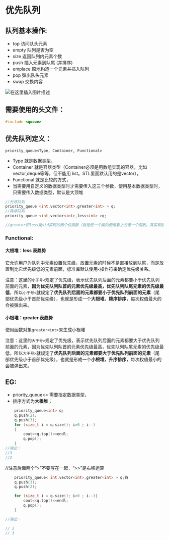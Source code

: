 # 优先队列

## 队列基本操作:

- top 访问队头元素
- empty 队列是否为空
- size 返回队列内元素个数
- push 插入元素到队尾 (并排序)
- emplace 原地构造一个元素并插入队列
- pop 弹出队头元素
- swap 交换内容



![在这里插入图片描述](https://img-blog.csdnimg.cn/2019112221252138.png)

## **需要使用的头文件：**

```cpp
#include <queue>
```

## 优先队列定义：



`priority_queue<Type, Container, Functional>`

- Type 就是数据类型，
- Container 就是容器类型（Container必须是用数组实现的容器，比如vector,deque等等，但不能用 list。STL里面默认用的是vector），
- Functional 就是比较的方式，
- 当需要用自定义的数据类型时才需要传入这三个参数，使用基本数据类型时，只需要传入数据类型，默认是大顶堆
  

```c
//升序队列
priority_queue <int,vector<int>,greater<int> > q;
//降序队列
priority_queue <int,vector<int>,less<int> >q;

//greater和less是std实现的两个仿函数（就是使一个类的使用看上去像一个函数。其实现就是类中实现一个operator()，这个类就有了类似函数的行为，就是一个仿函数类了）

```



### Functional:

#### **大根堆：less 表趋势**

它允许用户为队列中元素设置优先级，放置元素的时候不是直接放到队尾，而是放置到比它优先级低的元素前面，标准库默认使用`<`操作符来确定优先级关系。

注意：这里的`小于号<`规定了优先级，表示优先队列后面的元素都要小于优先队列前面的元素，**因为优先队列队首的元素优先级最高，优先队列队尾元素的优先级最低**，所以`小于号<`就规定了**优先队列后面的元素都要小于优先队列前面的元素**（尾部优先级小于首部优先级），也就是形成一个**大根堆**，**降序排序**，每次权值最大的会被弹出来。



#### **小根堆：greater** 表趋势

使用函数对象`greater<int>`来生成小根堆

注意：这里的`大于号>`规定了优先级，表示优先队列后面的元素都要大于优先队列前面的元素，因为优先队列队首的元素优先级最高，优先队列队尾元素的优先级最低，所以`大于号>`就规定了**优先队列后面的元素都要大于优先队列前面的元素**（尾部优先级小于首部优先级），也就是形成一个**小根堆**，**升序排序**，每次权值最小的会被弹出来。



## EG:

-   priority_queue<> 需要指定数据类型，
- 排序方式为**大根堆**；

```c++
    priority_queue<int> q;
    q.push(2);
    q.push(3);
    for (size_t i = q.size(); i>0 ; i--)
    {
        cout<<q.top()<<endl;
        q.pop();
    }
//输出：
//3
//2
```



//注意后面两个“>”不要写在一起，“>>”是右移运算

```c++
    priority_queue< int,vector<int>,greater<int> > q;符
    q.push(3);
    q.push(2);

    for (size_t i = q.size(); i>0 ; i--){
        cout<<q.top()<<endl;
        q.pop();
    }

//输出：

// 2
// 3
```

